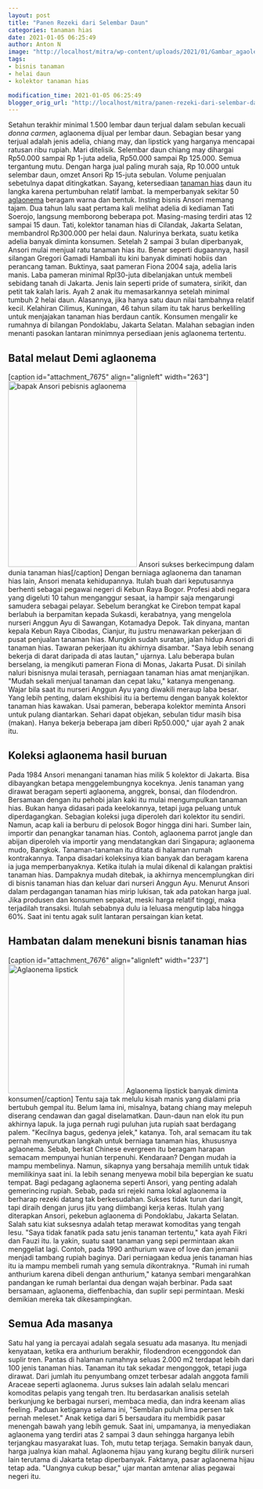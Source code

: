 ```yaml
---
layout: post
title: "Panen Rezeki dari Selembar Daun"
categories: tanaman hias
date: 2021-01-05 06:25:49
author: Anton N
image: "http://localhost/mitra/wp-content/uploads/2021/01/Gambar_agaolema_894x768.jpg"
tags:
- bisnis tanaman
- helai daun
- kolektor tanaman hias

modification_time: 2021-01-05 06:25:49
blogger_orig_url: "http://localhost/mitra/panen-rezeki-dari-selembar-daun.html"
---
```


Setahun terakhir minimal 1.500 lembar daun terjual dalam sebulan kecuali <i>donna carmen</i>, aglaonema dijual per lembar daun.
Sebagian besar yang terjual adalah jenis adelia, chiang may, dan lipstick yang harganya mencapai ratusan ribu rupiah. Mari ditelisik. Selembar daun chiang may dihargai Rp50.000 sampai Rp 1-juta adelia, Rp50.000 sampai Rp 125.000. Semua tergantung mutu.
Dengan harga jual paling murah saja, Rp 10.000 untuk selembar daun, omzet Ansori Rp 15-juta sebulan. Volume penjualan sebetulnya dapat ditingkatkan. Sayang, ketersediaan <a class="wpil_keyword_link " href="http://127.0.0.1/mitra/tanaman-hias"  title="tanaman hias" data-wpil-keyword-link="linked">tanaman hias</a> daun itu langka karena pertumbuhan relatif lambat. Ia memperbanyak sekitar 50 <a class="wpil_keyword_link " href="http://127.0.0.1/mitra/topik/aglaonema"  title="aglaonema" data-wpil-keyword-link="linked">aglaonema</a> beragam warna dan bentuk.
Insting bisnis Ansori memang tajam. Dua tahun lalu saat pertama kali melihat adelia di kediaman Tati Soerojo, langsung memborong beberapa pot. Masing-masing terdiri atas 12 sampai 15 daun. Tati, kolektor tanaman hias di Cilandak, Jakarta Selatan, membandrol Rp300.000 per helai daun.
Nalurinya berkata, suatu ketika adelia banyak diminta konsumen. Setelah 2 sampai 3 bulan diperbanyak, Ansori mulai menjual ratu tanaman hias itu. Benar seperti dugaannya, hasil silangan Gregori Gamadi Hambali itu kini banyak diminati hobiis dan perancang taman. Buktinya, saat pameran Fiona 2004 saja, adelia laris manis.
Laba pameran minimal Rpl30-juta dibelanjakan untuk membeli sebidang tanah di Jakarta. Jenis lain seperti pride of sumatera, sirikit, dan petit tak kalah laris. Ayah 2 anak itu memasarkannya setelah minimal tumbuh 2 helai daun. Alasannya, jika hanya satu daun nilai tambahnya relatif kecil.
Kelahiran Cilimus, Kuningan, 46 tahun silam itu tak harus berkeliling untuk menjajakan tanaman hias berdaun cantik. Konsumen mengalir ke rumahnya di bilangan Pondoklabu, Jakarta Selatan. Malahan sebagian inden menanti pasokan lantaran minimnya persediaan jenis aglaonema tertentu.
<h2 id="melaut">Batal melaut Demi aglaonema</h2>
[caption id="attachment_7675" align="alignleft" width="263"]<a href="http://127.0.0.1/mitra/wp-content/uploads/2021/01/Gambar_agaolema2_533x768.jpg"><img class="wp-image-7675" src="http://127.0.0.1/mitra/wp-content/uploads/2021/01/Gambar_agaolema2_533x768.jpg" alt="bapak Ansori pebisnis aglaonema" width="263" height="379" /></a> Ansori sukses berkecimpung dalam dunia tanaman hias[/caption]
Dengan berniaga aglaonema dan tanaman hias lain, Ansori menata kehidupannya. Itulah buah dari keputusannya berhenti sebagai pegawai negeri di Kebun Raya Bogor. Profesi abdi negara yang digeluti 10 tahun menganggur sesaat, ia hampir saja mengarungi samudera sebagai pelayar. Sebelum berangkat ke Cirebon tempat kapal berlabuh ia berpamitan kepada Sukasdi, kerabatnya, yang mengelola nurseri Anggun Ayu di Sawangan, Kotamadya Depok.
Tak dinyana, mantan kepala Kebun Raya Cibodas, Cianjur, itu justru menawarkan pekerjaan di pusat penjualan tanaman hias. Mungkin sudah suratan, jalan hidup Ansori di tanaman hias. Tawaran pekerjaan itu akhirnya disambar. "Saya lebih senang bekerja di darat daripada di atas lautan," ujarnya.
Lalu beberapa bulan berselang, ia mengikuti pameran Fiona di Monas, Jakarta Pusat. Di sinilah naluri bisnisnya mulai terasah, perniagaan tanaman hias amat menjanjikan. "Mudah sekali menjual tanaman dan cepat laku," katanya mengenang. Wajar bila saat itu nurseri Anggun Ayu yang diwakili meraup laba besar.
Yang lebih penting, dalam ekshibisi itu ia bertemu dengan banyak kolektor tanaman hias kawakan. Usai pameran, beberapa kolektor meminta Ansori untuk pulang diantarkan. Sehari dapat objekan, sebulan tidur masih bisa (makan). Hanya bekerja beberapa jam diberi Rp50.000," ujar ayah 2 anak itu.
<h2 id="buruan">Koleksi aglaonema hasil buruan</h2>
Pada 1984 Ansori menangani tanaman hias milik 5 kolektor di Jakarta. Bisa dibayangkan betapa menggelembungnya koceknya. Jenis tanaman yang dirawat beragam seperti aglaonema, anggrek, bonsai, dan filodendron. Bersamaan dengan itu pehobi jalan kaki itu mulai mengumpulkan tanaman hias. Bukan hanya didasari pada keelokannya, tetapi juga peluang untuk diperdagangkan.
Sebagian koleksi juga diperoleh dari kolektor itu sendiri. Namun, acap kali ia berburu di pelosok Bogor hingga dini hari. Sumber lain, importir dan penangkar tanaman hias. Contoh, aglaonema parrot jangle dan abijan diperoleh via importir yang mendatangkan dari Singapura; aglaonema mudo, Bangkok.
Tanaman-tanaman itu ditata di halaman rumah kontrakannya. Tanpa disadari koleksinya kian banyak dan beragam karena ia juga memperbanyaknya. Ketika itulah ia mulai dikenal di kalangan praktisi tanaman hias. Dampaknya mudah ditebak, ia akhirnya mencemplungkan diri di bisnis tanaman hias dan keluar dari nurseri Anggun Ayu.
Menurut Ansori dalam perdagangan tanaman hias mirip lukisan, tak ada patokan harga jual. Jika produsen dan konsumen sepakat, meski harga relatif tinggi, maka terjadilah transaksi. Itulah sebabnya dulu ia leluasa mengutip laba hingga 60%. Saat ini tentu agak sulit lantaran persaingan kian ketat.
<h2 id="hambatan">Hambatan dalam menekuni bisnis tanaman hias</h2>
[caption id="attachment_7676" align="alignleft" width="237"]<a href="http://127.0.0.1/mitra/wp-content/uploads/2021/01/Gambar_agaolema1_692x768.jpg"><img class="wp-image-7676" src="http://127.0.0.1/mitra/wp-content/uploads/2021/01/Gambar_agaolema1_692x768.jpg" alt="Aglaonema lipstick" width="237" height="263" /></a> Aglaonema lipstick banyak diminta konsumen[/caption]
Tentu saja tak melulu kisah manis yang dialami pria bertubuh gempal itu. Belum lama ini, misalnya, batang chiang may melepuh diserang cendawan dan gagal diselamatkan. Daun-daun nan elok itu pun akhirnya lapuk. Ia juga pernah rugi puluhan juta rupiah saat berdagang palem. "Kecilnya bagus, gedenya jelek," katanya. Toh, aral semacam itu tak pernah menyurutkan langkah untuk berniaga tanaman hias, khususnya aglaonema. Sebab, berkat Chinese evergreen itu beragam harapan semacam mempunyai hunian terpenuhi.
Kendaraan? Dengan mudah ia mampu membelinya. Namun, sikapnya yang bersahaja memilih untuk tidak memilikinya saat ini. Ia lebih senang menyewa mobil bila bepergian ke suatu tempat. Bagi pedagang aglaonema seperti Ansori, yang penting adalah gemerincing rupiah. Sebab, pada sri rejeki nama lokal aglaonema ia berharap rezeki datang tak berkesudahan.
Sukses tidak turun dari langit, tapi diraih dengan jurus jitu yang diimbangi kerja keras. Itulah yang diterapkan Ansori, pekebun aglaonema di Pondoklabu, Jakarta Selatan. Salah satu kiat suksesnya adalah tetap merawat komoditas yang tengah lesu. "Saya tidak fanatik pada satu jenis tanaman tertentu," kata ayah Fikri dan Fauzi itu. la yakin, suatu saat tanaman yang sepi permintaan akan menggeliat lagi. Contoh, pada 1990 anthurium wave of love dan jemanii menjadi tambang rupiah baginya.
Dari perniagaan kedua jenis tanaman hias itu ia mampu membeli rumah yang semula dikontraknya. "Rumah ini rumah anthurium karena dibeli dengan anthurium," katanya sembari mengarahkan pandangan ke rumah berlantai dua dengan wajah berbinar. Pada saat bersamaan, aglaonema, dieffenbachia, dan suplir sepi permintaan. Meski demikian mereka tak dikesampingkan.
<h2 id="Semua">Semua Ada masanya</h2>
Satu hal yang ia percayai adalah segala sesuatu ada masanya. Itu menjadi kenyataan, ketika era anthurium berakhir, filodendron ecenggondok dan suplir tren. Pantas di halaman rumahnya seluas 2.000 m2 terdapat lebih dari 100 jenis tanaman hias. Tanaman itu tak sekadar mengonggok, tetapi juga dirawat. Dari jumlah itu penyumbang omzet terbesar adalah anggota famili Araceae seperti aglaonema.
Jurus sukses lain adalah selalu mencari komoditas pelapis yang tengah tren. Itu berdasarkan analisis setelah berkunjung ke berbagai nurseri, membaca media, dan indra keenam alias feeling. Paduan ketiganya selama ini, "Sembilan puluh lima persen tak pernah meleset."
Anak ketiga dari 5 bersaudara itu membidik pasar menengah bawah yang lebih gemuk. Saat ini, umpamanya, ia menyediakan aglaonema yang terdiri atas 2 sampai 3 daun sehingga harganya lebih terjangkau masyarakat luas. Toh, mutu tetap terjaga. Semakin banyak daun, harga jualnya kian mahal. Aglaonema hijau yang kurang begitu dilirik nurseri lain terutama di Jakarta tetap diperbanyak. Faktanya, pasar aglaonema hijau tetap ada. "Uangnya cukup besar," ujar mantan amtenar alias pegawai negeri itu.
